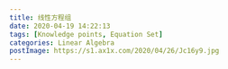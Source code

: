 ```yaml
---
title: 线性方程组
date: 2020-04-19 14:22:13
tags: [Knowledge points, Equation Set]
categories: Linear Algebra
postImage: https://s1.ax1x.com/2020/04/26/Jc16y9.jpg
---
```


